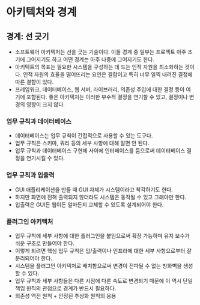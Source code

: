 # 아키텍처와 경계
## 경계: 선 긋기

- 소프트웨어 아키텍처는 선을 긋는 기술이다. 이들 경계 중 일부는 프로젝트 아주 초기에 그어지기도 하고 어떤 경계는 아주 나중에 그어지기도 한다.
- 아키텍트의 목표는 필요한 시스템을 구성하는 데 드는 인적 자원을 최소화하는 것이다. 인적 자원의 효율을 떨어뜨리는 요인은 결함이고 특히 너무 일찍 내려진 결정에 따른 결함이 있다.
- 프레임워크, 데이터베이스, 웹 서버, 라이브러리, 의존성 주입에 대한 결정 등이 여기에 포함된다. 좋은 아키텍처는 이러한 부수적 결정을 연기할 수 있고, 결정이나 변경의 영향이 크지 않다.

### 업무 규칙과 데이터베이스

- 데이터베이스는 업무 규칙이 간접적으로 사용할 수 있는 도구다.
- 업무 규칙은 스키마, 쿼리 등의 세부 사항에 대해 알면 안 된다.
- 업무 규칙과 데이터베이스 구현체 사이에 인터페이스를 둠으로써 데이터베이스 결정을 연기시킬 수 있다.

### 업무 규칙과 입출력

- GUI 애플리케이션을 만들 때 GUI 자체가 시스템이라고 착각하기도 한다.
- 하지만 화면에 전혀 출력되지 않더라도 시스템은 동작될 수 있고 그래야만 한다.
- 입출력은 GUI든 웹이든 얼마든지 교체할 수 있도록 설계되어야 한다.

### 플러그인 아키텍처

- 업무 규칙에 세부 사항에 대한 플러그인을 붙임으로써 확장 가능하며 유지 보수가 쉬운 구조로 만들어야 한다.
- 이렇게 되려면 핵심 업무 규칙은 입/출력이나 인프라에 대한 세부 사항으로부터 잘 분리되어야 한다.
- 시스템을 플러그인 아키텍처로 배치함으로써 변경이 전파될 수 없는 방화벽을 생성할 수 있다.
- 업무 규칙과 세부 사항들은 다른 시점에 다른 속도로 변경되기 때문에 이 역시 단일 책임 원칙의 관점으로 경계가 반드시 필요하다.
- 의존성 역전 원칙 + 안정된 추상화 원칙의 응용

